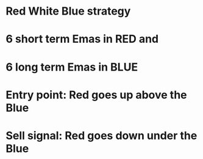 # Red White Blue strategy
# 6 short term Emas in RED and
# 6 long term Emas in BLUE
# Entry point: Red goes up above the Blue
# Sell signal: Red goes down under the Blue